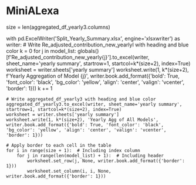 # MiniALexa
size = len(aggregated_df_yearly3.columns)

with pd.ExcelWriter('Split_Yearly_Summary.xlsx', engine='xlsxwriter') as writer:
    # Write Re_adjusted_contribution_new_yearlyI with heading and blue color
    k = 0
    for j in model_list:
        globals()[f'Re_adjusted_contribution_new_yearly{j}'].to_excel(writer, sheet_name='yearly summary', startrow=1, startcol=k*(size+2), index=True) 
        worksheet = writer.sheets['yearly summary']
        worksheet.write(1, k*(size+2), f'Yearly Aggregation of Model {j}', writer.book.add_format({'bold': True, 'font_color': 'black', 'bg_color': 'yellow', 'align': 'center', 'valign': 'vcenter', 'border': 1}))
        k += 1

    # Write aggregated_df_yearly3 with heading and blue color
    aggregated_df_yearly3.to_excel(writer, sheet_name='yearly summary', startrow=1, startcol=k*(size+2), index=True) 
    worksheet = writer.sheets['yearly summary']
    worksheet.write(1, k*(size+2), 'Yearly Agg of All Models', writer.book.add_format({'bold': True, 'font_color': 'black', 'bg_color': 'yellow', 'align': 'center', 'valign': 'vcenter', 'border': 1}))

    # Apply border to each cell in the table
    for i in range(size + 1):  # Including index column
        for j in range(len(model_list) + 1):  # Including header
            worksheet.set_row(j, None, writer.book.add_format({'border': 1}))
            worksheet.set_column(i, i, None, writer.book.add_format({'border': 1}))